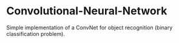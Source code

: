 # Convolutional-Neural-Network
Simple implementation of a ConvNet for object recognition (binary classification problem).
